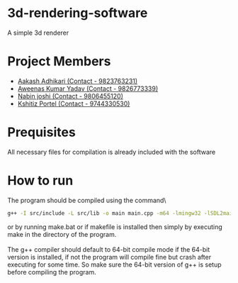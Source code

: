 # 3d-rendering-software
A simple 3d renderer
# Project Members
* [Aakash Adhikari (Contact - 9823763231)](https://github.com/CN-Liquid)
* [Aweenas Kumar Yadav (Contact - 9826773339)](https://github.com/awenassyyy)
* [Nabin joshi (Contact - 9806455120)](https://github.com/Nabin-16)
* [Kshitiz Portel (Contact - 9744330530)](https://github.com/KshitizPortel)
# Prequisites
All necessary files for compilation is already 
included with the software
# How to run
The program should be compiled using the command\
```bash
g++ -I src/include -L src/lib -o main main.cpp -m64 -lmingw32 -lSDL2main -lSDL2
```
or by running make.bat or if makefile is installed then simply by executing make in the directory of the program.\
\
The g++ compiler should default to 64-bit compile mode if the 64-bit version is installed, if not the program will compile fine but crash after executing for some time. So make sure the 64-bit version of g++ is setup before compiling the program.

